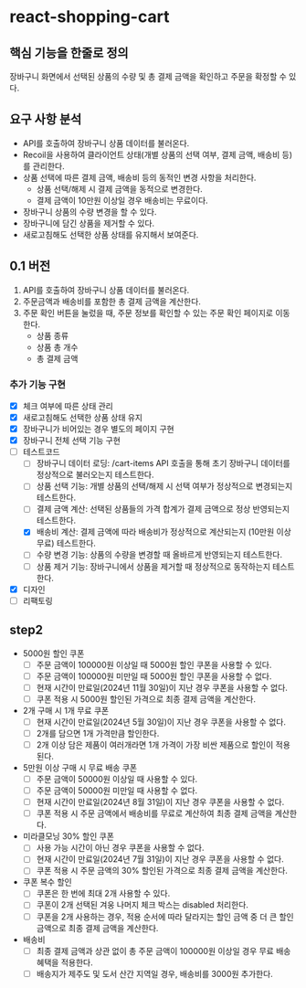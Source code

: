 # react-shopping-cart

## 핵심 기능을 한줄로 정의

장바구니 화면에서 선택된 상품의 수량 및 총 결제 금액을 확인하고 주문을 확정할 수 있다.

## 요구 사항 분석

- API를 호출하여 장바구니 상품 데이터를 불러온다.
- Recoil을 사용하여 클라이언트 상태(개별 상품의 선택 여부, 결제 금액, 배송비 등)를 관리한다.
- 상품 선택에 따른 결제 금액, 배송비 등의 동적인 변경 사항을 처리한다.
    - 상품 선택/해제 시 결제 금액을 동적으로 변경한다.
    - 결제 금액이 10만원 이상일 경우 배송비는 무료이다.
- 장바구니 상품의 수량 변경을 할 수 있다.
- 장바구니에 담긴 상품을 제거할 수 있다.
- 새로고침해도 선택한 상품 상태를 유지해서 보여준다.

## 0.1 버전

1. API를 호출하여 장바구니 상품 데이터를 불러온다.
2. 주문금액과 배송비를 포함한 총 결제 금액을 계산한다.
3. 주문 확인 버튼을 눌렀을 때, 주문 정보를 확인할 수 있는 주문 확인 페이지로 이동한다.
    - 상품 종류
    - 상품 총 개수
    - 총 결제 금액

### 추가 기능 구현

- [x] 체크 여부에 따른 상태 관리
- [x] 새로고침해도 선택한 상품 상태 유지
- [x] 장바구니가 비어있는 경우 별도의 페이지 구현
- [x] 장바구니 전체 선택 기능 구현
- [ ] 테스트코드
  - [ ] 장바구니 데이터 로딩: /cart-items API 호출을 통해 초기 장바구니 데이터를 정상적으로 불러오는지 테스트한다.
  - [ ] 상품 선택 기능: 개별 상품의 선택/해제 시 선택 여부가 정상적으로 변경되는지 테스트한다.
  - [ ] 결제 금액 계산: 선택된 상품들의 가격 합계가 결제 금액으로 정상 반영되는지 테스트한다.
  - [x] 배송비 계산: 결제 금액에 따라 배송비가 정상적으로 계산되는지 (10만원 이상 무료) 테스트한다.
  - [ ] 수량 변경 기능: 상품의 수량을 변경할 때 올바르게 반영되는지 테스트한다.
  - [ ] 상품 제거 기능: 장바구니에서 상품을 제거할 때 정상적으로 동작하는지 테스트한다.
- [x] 디자인
- [ ] 리팩토링

## step2

- 5000원 할인 쿠폰
  - [ ] 주문 금액이 100000원 이상일 때 5000원 할인 쿠폰을 사용할 수 있다.
  - [ ] 주문 금액이 100000원 미만일 때 5000원 할인 쿠폰을 사용할 수 없다.
  - [ ] 현재 시간이 만료일(2024년 11월 30일)이 지난 경우 쿠폰을 사용할 수 없다.
  - [ ] 쿠폰 적용 시 5000원 할인된 가격으로 최종 결제 금액을 계산한다.

- 2개 구매 시 1개 무료 쿠폰
  - [ ] 현재 시간이 만료일(2024년 5월 30일)이 지난 경우 쿠폰을 사용할 수 없다.
  - [ ] 2개를 담으면 1개 가격만큼 할인한다.
  - [ ] 2개 이상 담은 제품이 여러개라면 1개 가격이 가장 비싼 제품으로 할인이 적용된다.

- 5만원 이상 구매 시 무료 배송 쿠폰
  - [ ] 주문 금액이 50000원 이상일 때 사용할 수 있다.
  - [ ] 주문 금액이 50000원 미만일 때 사용할 수 없다.
  - [ ] 현재 시간이 만료일(2024년 8월 31일)이 지난 경우 쿠폰을 사용할 수 없다.
  - [ ] 쿠폰 적용 시 주문 금액에서 배송비를 무료로 계산하여 최종 결제 금액을 계산한다.

- 미라클모닝 30% 할인 쿠폰
  - [ ] 사용 가능 시간이 아닌 경우 쿠폰을 사용할 수 없다.
  - [ ] 현재 시간이 만료일(2024년 7월 31일)이 지난 경우 쿠폰을 사용할 수 없다.
  - [ ] 쿠폰 적용 시 주문 금액의 30% 할인된 가격으로 최종 결제 금액을 계산한다.

- 쿠폰 복수 할인
  - [ ] 쿠폰은 한 번에 최대 2개 사용할 수 있다.
  - [ ] 쿠폰이 2개 선택된 겨웅 나머지 체크 박스는 disabled 처리한다.
  - [ ] 쿠폰을 2개 사용하는 경우, 적용 순서에 따라 달라지는 할인 금액 중 더 큰 할인 금액으로 최종 결제 금액을 계산한다.

- 배송비
  - [ ] 최종 결제 금액과 상관 없이 총 주문 금액이 100000원 이상일 경우 무료 배송 혜택을 적용한다.
  - [ ] 배송지가 제주도 및 도서 산간 지역일 경우, 배송비를 3000원 추가한다.
